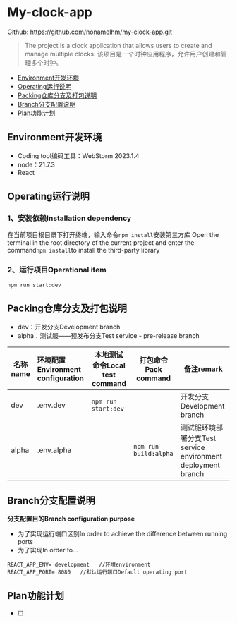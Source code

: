 # My-clock-app
Github: https://github.com/nonamelhm/my-clock-app.git

> The project is a clock application that allows users to create and manage multiple clocks.
> 该项目是一个时钟应用程序，允许用户创建和管理多个时钟。

- [Environment开发环境](#Environment开发环境)
- [Operating运行说明](#Operating运行说明)
- [Packing仓库分支及打包说明](#Packing仓库分支及打包说明)
- [Branch分支配置说明](#Branch分支配置说明)
- [Plan功能计划](#Plan功能计划)

## Environment开发环境

- Coding tool编码工具：WebStorm 2023.1.4
- node：21.7.3
- React

## Operating运行说明

### 1、安装依赖Installation dependency

在当前项目根目录下打开终端，输入命令`npm install`安装第三方库
Open the terminal in the root directory of the current project and enter the command`npm install`to install the third-party library


### 2、运行项目Operational item

```shell
npm run start:dev
```

## Packing仓库分支及打包说明

- dev：开发分支Development branch
- alpha：测试服——预发布分支Test service - pre-release branch

| 名称name | 环境配置Environment configuration         | 本地测试命令Local test command              | 打包命令Pack command                    | 备注remark               |
|--------|:-------------|---------------------|-------------------------|-------------------|
| dev    | .env.dev     | `npm run start:dev` |                         | 开发分支Development branch              |
| alpha  | .env.alpha   |                     | `npm run build:alpha`   | 测试服环境部署分支Test service environment deployment branch |

## Branch分支配置说明

**分支配置目的Branch configuration purpose**

- 为了实现运行端口区别In order to achieve the difference between running ports
- 为了实现In order to...

```
REACT_APP_ENV= development   //环境environment
REACT_APP_PORT= 8080   //默认运行端口Default operating port
```


## Plan功能计划

- [ ] 

